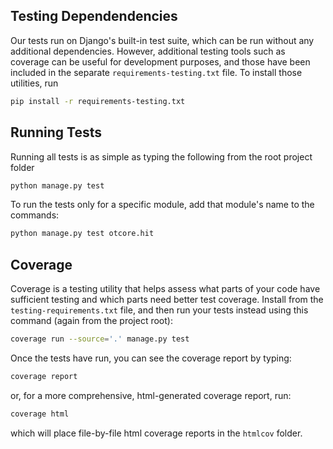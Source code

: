 ## Testing Dependendencies

Our tests run on Django's built-in test suite, which can be run without any additional dependencies.  However, additional testing tools such as coverage can be useful for development purposes, and those have been included in the separate `requirements-testing.txt` file.  To install those utilities, run

```bash
pip install -r requirements-testing.txt
```

## Running Tests

Running all tests is as simple as typing the following from the root project folder

```bash
python manage.py test
```

To run the tests only for a specific module, add that module's name to the commands:

```bash
python manage.py test otcore.hit
```

## Coverage

Coverage is a testing utility that helps assess what parts of your code have sufficient testing and which parts need better test coverage.  Install from the `testing-requirements.txt` file, and then run your tests instead using this command (again from the project root):

```bash
coverage run --source='.' manage.py test
```

Once the tests have run, you can see the coverage report by typing:

```bash
coverage report
```

or, for a more comprehensive, html-generated coverage report, run:

```bash
coverage html
```

which will place file-by-file html coverage reports in the `htmlcov` folder.
